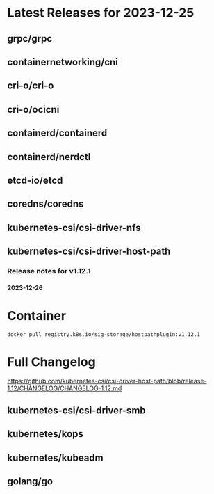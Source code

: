 # Latest Releases for 2023-12-25  
## grpc/grpc  
## containernetworking/cni  
## cri-o/cri-o  
## cri-o/ocicni  
## containerd/containerd  
## containerd/nerdctl  
## etcd-io/etcd  
## coredns/coredns  
## kubernetes-csi/csi-driver-nfs  
## kubernetes-csi/csi-driver-host-path  
### Release notes for v1.12.1  
#### 2023-12-26  
# Container
`docker pull registry.k8s.io/sig-storage/hostpathplugin:v1.12.1`

# Full Changelog
https://github.com/kubernetes-csi/csi-driver-host-path/blob/release-1.12/CHANGELOG/CHANGELOG-1.12.md  
## kubernetes-csi/csi-driver-smb  
## kubernetes/kops  
## kubernetes/kubeadm  
## golang/go  
